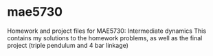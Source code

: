 # mae5730
Homework and project files for MAE5730: Intermediate dynamics
This contains my solutions to the homework problems, as well as the final project (triple pendulum and 4 bar linkage)


